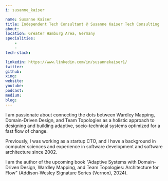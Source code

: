 ```yaml
---
i: susanne_kaiser

name: Susanne Kaiser
title: Independent Tech Consultant @ Susanne Kaiser Tech Consulting
about: 
location: Greater Hamburg Area, Germany
specialities:
    - 
    - 
tech-stack: 

linkedin: https://www.linkedin.com/in/susannekaiser1/
twitter: 
github: 
xing: 
website: 
youtube: 
podcast: 
medium: 
blog: 
---
```


I am passionate about connecting the dots between Wardley Mapping, Domain-Driven Design, and Team Topologies as a holistic approach to designing and building adaptive, socio-technical systems optimized for a fast flow of change. 

Previously, I was working as a startup CTO, and I have a background in computer sciences and experience in software development and software architecture since 2002. 

I am the author of the upcoming book "Adaptive Systems with Domain-Driven Design, Wardley Mapping, and Team Topologies: Architecture for Flow" (Addison-Wesley Signature Series (Vernon), 2024).